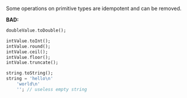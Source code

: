 
Some operations on primitive types are idempotent and can be removed.

**BAD:**

```dart
doubleValue.toDouble();

intValue.toInt();
intValue.round();
intValue.ceil();
intValue.floor();
intValue.truncate();

string.toString();
string = 'hello\n'
    'world\n'
    ''; // useless empty string
```

